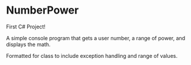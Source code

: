 NumberPower
===========

First C# Project!

A simple console program that gets a user number, a range of power, and displays the math.

Formatted for class to include exception handling and range of values.
